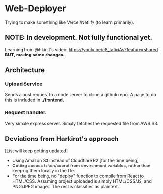 # Web-Deployer
Trying to make something like Vercel/Netlify (to learn primarily).

## NOTE: In development. Not fully functional yet.
Learning from @hkirat's video: https://youtu.be/c8_tafixiAs?feature=shared 
**BUT, making some changes.**


## Architecture
### Upload Service
Sends a post request to a node server to clone a github repo. A page to do this is included in **./frontend.**
### Request handler. 
Very simple express server. Simply fetches the requested file from AWS S3.

## Deviations from Harkirat's approach 
[List will keep getting updated]
- Using Amazon S3 instead of Cloudflare R2 [for the time being]
- Getting access token/secret from environment variables, rather than keeping them locally in the file.
- For the time being, no "deploy" function to compile from React to HTML/CSS. Assuming project uploaded is simply HTML/CSS/JS, and PNG/JPEG images. The rest is classified as plaintext.
